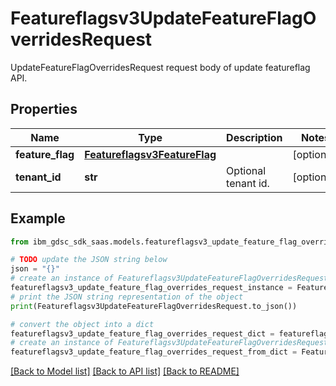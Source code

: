 # Featureflagsv3UpdateFeatureFlagOverridesRequest

UpdateFeatureFlagOverridesRequest request body of update featureflag API.

## Properties

Name | Type | Description | Notes
------------ | ------------- | ------------- | -------------
**feature_flag** | [**Featureflagsv3FeatureFlag**](Featureflagsv3FeatureFlag.md) |  | [optional] 
**tenant_id** | **str** | Optional tenant id. | [optional] 

## Example

```python
from ibm_gdsc_sdk_saas.models.featureflagsv3_update_feature_flag_overrides_request import Featureflagsv3UpdateFeatureFlagOverridesRequest

# TODO update the JSON string below
json = "{}"
# create an instance of Featureflagsv3UpdateFeatureFlagOverridesRequest from a JSON string
featureflagsv3_update_feature_flag_overrides_request_instance = Featureflagsv3UpdateFeatureFlagOverridesRequest.from_json(json)
# print the JSON string representation of the object
print(Featureflagsv3UpdateFeatureFlagOverridesRequest.to_json())

# convert the object into a dict
featureflagsv3_update_feature_flag_overrides_request_dict = featureflagsv3_update_feature_flag_overrides_request_instance.to_dict()
# create an instance of Featureflagsv3UpdateFeatureFlagOverridesRequest from a dict
featureflagsv3_update_feature_flag_overrides_request_from_dict = Featureflagsv3UpdateFeatureFlagOverridesRequest.from_dict(featureflagsv3_update_feature_flag_overrides_request_dict)
```
[[Back to Model list]](../README.md#documentation-for-models) [[Back to API list]](../README.md#documentation-for-api-endpoints) [[Back to README]](../README.md)


